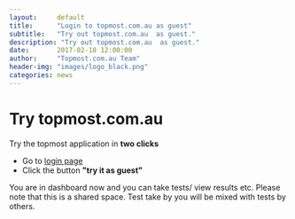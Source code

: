 ```yaml
---
layout:     default
title:      "Login to topmost.com.au as guest"
subtitle:   "Try out topmost.com.au  as guest."
description: "Try out topmost.com.au  as guest."
date:       2017-02-18 12:00:00
author:     "Topmost.com.au Team"
header-img: "images/logo_black.png"
categories: news
---
```


# Try topmost.com.au 
Try the topmost application in **two clicks**

 - Go to [login page](https://app.topmost.com.au/login) 
 - Click the button **"try it as guest"**


 You are in dashboard now and you can take tests/ view results etc. Please note that this is a shared space.
 Test take by you will be mixed with tests by others. 